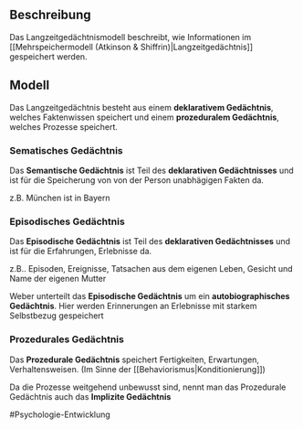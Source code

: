## Beschreibung
Das Langzeitgedächtnismodell beschreibt, wie Informationen im [[Mehrspeichermodell (Atkinson & Shiffrin)|Langzeitgedächtnis]] gespeichert werden.

## Modell
Das Langzeitgedächtnis besteht aus einem **deklarativem Gedächtnis**, welches Faktenwissen speichert und einem **prozeduralem Gedächtnis**, welches Prozesse speichert.

### Sematisches Gedächtnis
Das **Semantische Gedächtnis** ist Teil des **deklarativen Gedächtnisses** und ist für die Speicherung von von der Person unabhägigen Fakten da.

z.B. München ist in Bayern

### Episodisches Gedächtnis
Das **Episodische Gedächtnis** ist Teil des **deklarativen Gedächtnisses** und ist für die Erfahrungen, Erlebnisse da.

z.B.. Episoden, Ereignisse, Tatsachen aus dem eigenen Leben, Gesicht und Name der eigenen Mutter

Weber unterteilt das **Episodische Gedächtnis** um ein **autobiographisches Gedächtnis**. Hier werden Erinnerungen an Erlebnisse mit starkem Selbstbezug gespeichert

### Prozedurales Gedächtnis
Das **Prozedurale Gedächtnis** speichert Fertigkeiten, Erwartungen, Verhaltensweisen. (Im Sinne der [[Behaviorismus|Konditionierung]]) 

Da die Prozesse weitgehend unbewusst sind, nennt man das Prozedurale Gedächtnis auch das **Implizite Gedächtnis**

#Psychologie-Entwicklung 